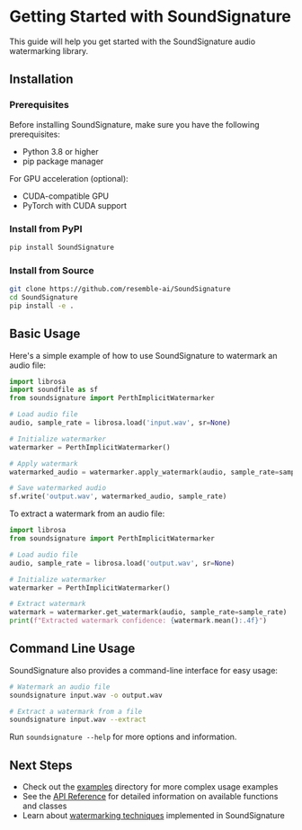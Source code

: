 # Getting Started with SoundSignature

This guide will help you get started with the SoundSignature audio watermarking library.

## Installation

### Prerequisites

Before installing SoundSignature, make sure you have the following prerequisites:

- Python 3.8 or higher
- pip package manager

For GPU acceleration (optional):
- CUDA-compatible GPU
- PyTorch with CUDA support

### Install from PyPI

```bash
pip install SoundSignature
```

### Install from Source

```bash
git clone https://github.com/resemble-ai/SoundSignature
cd SoundSignature
pip install -e .
```

## Basic Usage

Here's a simple example of how to use SoundSignature to watermark an audio file:

```python
import librosa
import soundfile as sf
from soundsignature import PerthImplicitWatermarker

# Load audio file
audio, sample_rate = librosa.load('input.wav', sr=None)

# Initialize watermarker
watermarker = PerthImplicitWatermarker()

# Apply watermark
watermarked_audio = watermarker.apply_watermark(audio, sample_rate=sample_rate)

# Save watermarked audio
sf.write('output.wav', watermarked_audio, sample_rate)
```

To extract a watermark from an audio file:

```python
import librosa
from soundsignature import PerthImplicitWatermarker

# Load audio file
audio, sample_rate = librosa.load('output.wav', sr=None)

# Initialize watermarker
watermarker = PerthImplicitWatermarker()

# Extract watermark
watermark = watermarker.get_watermark(audio, sample_rate=sample_rate)
print(f"Extracted watermark confidence: {watermark.mean():.4f}")
```

## Command Line Usage

SoundSignature also provides a command-line interface for easy usage:

```bash
# Watermark an audio file
soundsignature input.wav -o output.wav

# Extract a watermark from a file
soundsignature input.wav --extract
```

Run `soundsignature --help` for more options and information.

## Next Steps

- Check out the [examples](../examples/) directory for more complex usage examples
- See the [API Reference](./api_reference.md) for detailed information on available functions and classes
- Learn about [watermarking techniques](./watermarking_techniques.md) implemented in SoundSignature